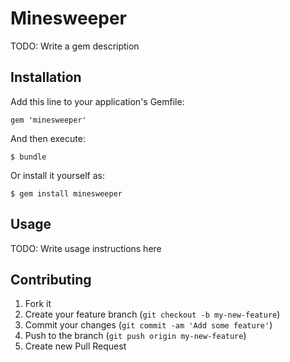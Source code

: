 # Minesweeper

TODO: Write a gem description

## Installation

Add this line to your application's Gemfile:

    gem 'minesweeper'

And then execute:

    $ bundle

Or install it yourself as:

    $ gem install minesweeper

## Usage

TODO: Write usage instructions here

## Contributing

1. Fork it
2. Create your feature branch (`git checkout -b my-new-feature`)
3. Commit your changes (`git commit -am 'Add some feature'`)
4. Push to the branch (`git push origin my-new-feature`)
5. Create new Pull Request

